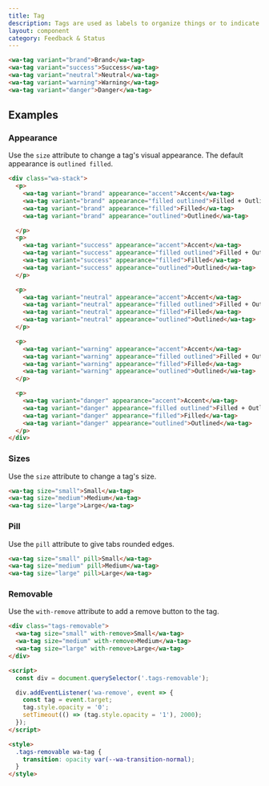 ```yaml
---
title: Tag
description: Tags are used as labels to organize things or to indicate a selection.
layout: component
category: Feedback & Status
---
```


```html {.example}
<wa-tag variant="brand">Brand</wa-tag>
<wa-tag variant="success">Success</wa-tag>
<wa-tag variant="neutral">Neutral</wa-tag>
<wa-tag variant="warning">Warning</wa-tag>
<wa-tag variant="danger">Danger</wa-tag>
```

## Examples

### Appearance

Use the `size` attribute to change a tag's visual appearance.
The default appearance is `outlined filled`.

```html {.example}
<div class="wa-stack">
  <p>
    <wa-tag variant="brand" appearance="accent">Accent</wa-tag>
    <wa-tag variant="brand" appearance="filled outlined">Filled + Outlined</wa-tag>
    <wa-tag variant="brand" appearance="filled">Filled</wa-tag>
    <wa-tag variant="brand" appearance="outlined">Outlined</wa-tag>

  </p>
  <p>
    <wa-tag variant="success" appearance="accent">Accent</wa-tag>
    <wa-tag variant="success" appearance="filled outlined">Filled + Outlined</wa-tag>
    <wa-tag variant="success" appearance="filled">Filled</wa-tag>
    <wa-tag variant="success" appearance="outlined">Outlined</wa-tag>
  </p>

  <p>
    <wa-tag variant="neutral" appearance="accent">Accent</wa-tag>
    <wa-tag variant="neutral" appearance="filled outlined">Filled + Outlined</wa-tag>
    <wa-tag variant="neutral" appearance="filled">Filled</wa-tag>
    <wa-tag variant="neutral" appearance="outlined">Outlined</wa-tag>
  </p>

  <p>
    <wa-tag variant="warning" appearance="accent">Accent</wa-tag>
    <wa-tag variant="warning" appearance="filled outlined">Filled + Outlined</wa-tag>
    <wa-tag variant="warning" appearance="filled">Filled</wa-tag>
    <wa-tag variant="warning" appearance="outlined">Outlined</wa-tag>
  </p>

  <p>
    <wa-tag variant="danger" appearance="accent">Accent</wa-tag>
    <wa-tag variant="danger" appearance="filled outlined">Filled + Outlined</wa-tag>
    <wa-tag variant="danger" appearance="filled">Filled</wa-tag>
    <wa-tag variant="danger" appearance="outlined">Outlined</wa-tag>
  </p>
</div>
```

### Sizes

Use the `size` attribute to change a tag's size.

```html {.example}
<wa-tag size="small">Small</wa-tag>
<wa-tag size="medium">Medium</wa-tag>
<wa-tag size="large">Large</wa-tag>
```

### Pill

Use the `pill` attribute to give tabs rounded edges.

```html {.example}
<wa-tag size="small" pill>Small</wa-tag>
<wa-tag size="medium" pill>Medium</wa-tag>
<wa-tag size="large" pill>Large</wa-tag>
```

### Removable

Use the `with-remove` attribute to add a remove button to the tag.

```html {.example}
<div class="tags-removable">
  <wa-tag size="small" with-remove>Small</wa-tag>
  <wa-tag size="medium" with-remove>Medium</wa-tag>
  <wa-tag size="large" with-remove>Large</wa-tag>
</div>

<script>
  const div = document.querySelector('.tags-removable');

  div.addEventListener('wa-remove', event => {
    const tag = event.target;
    tag.style.opacity = '0';
    setTimeout(() => (tag.style.opacity = '1'), 2000);
  });
</script>

<style>
  .tags-removable wa-tag {
    transition: opacity var(--wa-transition-normal);
  }
</style>
```
